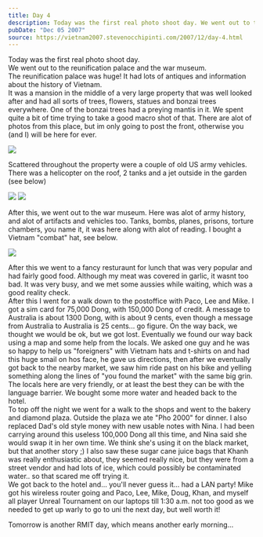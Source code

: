 ```yaml
---
title: Day 4
description: Today was the first real photo shoot day. We went out to the reunification palace and the war museum. The reunification palace was huge! It ...
pubDate: "Dec 05 2007"
source: https://vietnam2007.stevenocchipinti.com/2007/12/day-4.html
---
```


Today was the first real photo shoot day.  
We went out to the reunification palace and the war museum.  
The reunification palace was huge! It had lots of antiques and information about the history of Vietnam.  
It was a mansion in the middle of a very large property that was well looked after and had all sorts of trees, flowers, statues and bonzai trees everywhere. One of the bonzai trees had a preying mantis in it. We spent quite a bit of time trying to take a good macro shot of that. There are alot of photos from this place, but im only going to post the front, otherwise you (and I) will be here for ever.

[![](https://2.bp.blogspot.com/_l2YQkMP1pOU/R1bTw81CfeI/AAAAAAAAADY/yZR3zgXXtPA/s320/DSCF7243.JPG)](https://2.bp.blogspot.com/_l2YQkMP1pOU/R1bTw81CfeI/AAAAAAAAADY/yZR3zgXXtPA/s1600-h/DSCF7243.JPG)

Scattered throughout the property were a couple of old US army vehicles. There was a helicopter on the roof, 2 tanks and a jet outside in the garden (see below)

[![](https://4.bp.blogspot.com/_l2YQkMP1pOU/R1bTxc1CffI/AAAAAAAAADg/jcq3OrLyeg0/s320/DSCF7308.JPG)](https://4.bp.blogspot.com/_l2YQkMP1pOU/R1bTxc1CffI/AAAAAAAAADg/jcq3OrLyeg0/s1600-h/DSCF7308.JPG)
[![](https://1.bp.blogspot.com/_l2YQkMP1pOU/R1bTxs1CfgI/AAAAAAAAADo/5GumKeGZ_-Q/s320/DSCF7314.JPG)](https://1.bp.blogspot.com/_l2YQkMP1pOU/R1bTxs1CfgI/AAAAAAAAADo/5GumKeGZ_-Q/s1600-h/DSCF7314.JPG)

After this, we went out to the war museum. Here was alot of army history, and alot of artifacts and vehicles too. Tanks, bombs, planes, prisons, torture chambers, you name it, it was here along with alot of reading. I bought a Vietnam "combat" hat, see below.

[![](https://3.bp.blogspot.com/_l2YQkMP1pOU/R1bTyM1CfhI/AAAAAAAAADw/skW9DHXAME0/s320/DSCF7338.JPG)](https://3.bp.blogspot.com/_l2YQkMP1pOU/R1bTyM1CfhI/AAAAAAAAADw/skW9DHXAME0/s1600-h/DSCF7338.JPG)

After this we went to a fancy resturaunt for lunch that was very popular and had fairly good food. Although my meat was covered in garlic, it wasnt too bad. It was very busy, and we met some aussies while waiting, which was a good reality check.  
After this I went for a walk down to the postoffice with Paco, Lee and Mike. I got a sim card for 75,000 Dong, with 150,000 Dong of credit. A message to Australia is about 1300 Dong, with is about 9 cents, even though a message from Australia to Australia is 25 cents... go figure. On the way back, we thought we would be ok, but we got lost. Eventually we found our way back using a map and some help from the locals. We asked one guy and he was so happy to help us "foreigners" with Vietnam hats and t-shirts on and had this huge smail on hos face, he gave us directions, then after we eventually got back to the nearby market, we saw him ride past on his bike and yelling something along the lines of "you found the market" with the same big grin. The locals here are very friendly, or at least the best they can be with the language barrier. We bought some more water and headed back to the hotel.  
To top off the night we went for a walk to the shops and went to the bakery and diamond plaza. Outside the plaza we ate "Pho 2000" for dinner. I also replaced Dad's old style money with new usable notes with Nina. I had been carrying around this useless 100,000 Dong all this time, and Nina said she would swap it in her own time. We think she's using it on the black market, but that another story ;) I also saw these sugar cane juice bags that Khanh was really enthusiastic about, they seemed really nice, but they were from a street vendor and had lots of ice, which could possibly be contaminated water.. so that scared me off trying it.  
We got back to the hotel and... you'll never guess it... had a LAN party! Mike got his wireless router going and Paco, Lee, Mike, Doug, Khan, and myself all player Unreal Tournament on our laptops till 1:30 a.m. not too good as we needed to get up warly to go to uni the next day, but well worth it!

Tomorrow is another RMIT day, which means another early morning...
